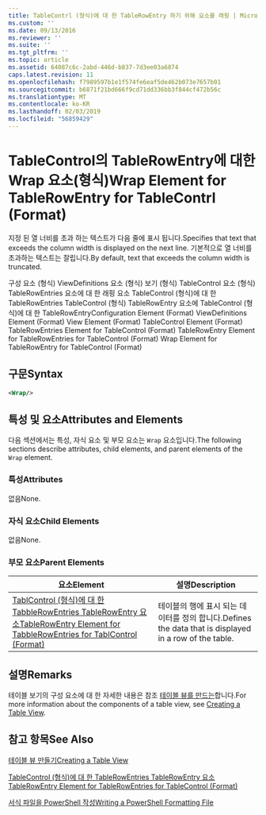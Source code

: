 ```yaml
---
title: TableContrl (형식)에 대 한 TableRowEntry 하기 위해 요소를 래핑 | Microsoft Docs
ms.custom: ''
ms.date: 09/13/2016
ms.reviewer: ''
ms.suite: ''
ms.tgt_pltfrm: ''
ms.topic: article
ms.assetid: 64087c6c-2abd-446d-b837-7d3ee03a6874
caps.latest.revision: 11
ms.openlocfilehash: f7989597b1e1f574fe6eaf5de462b073e7657b01
ms.sourcegitcommit: b6871f21bd666f9cd71dd336bb3f844cf472b56c
ms.translationtype: MT
ms.contentlocale: ko-KR
ms.lasthandoff: 02/03/2019
ms.locfileid: "56859429"
---
```

# <a name="wrap-element-for-tablerowentry-for-tablecontrl--format"></a><span data-ttu-id="39585-102">TableControl의 TableRowEntry에 대한 Wrap 요소(형식)</span><span class="sxs-lookup"><span data-stu-id="39585-102">Wrap Element for TableRowEntry for TableContrl  (Format)</span></span>

<span data-ttu-id="39585-103">지정 된 열 너비를 초과 하는 텍스트가 다음 줄에 표시 됩니다.</span><span class="sxs-lookup"><span data-stu-id="39585-103">Specifies that text that exceeds the column width is displayed on the next line.</span></span> <span data-ttu-id="39585-104">기본적으로 열 너비를 초과하는 텍스트는 잘립니다.</span><span class="sxs-lookup"><span data-stu-id="39585-104">By default, text that exceeds the column width is truncated.</span></span>

<span data-ttu-id="39585-105">구성 요소 (형식) ViewDefinitions 요소 (형식) 보기 (형식) TableControl 요소 (형식) TableRowEntries 요소에 대 한 래핑 요소 TableControl (형식)에 대 한 TableRowEntries TableControl (형식) TableRowEntry 요소에 TableControl (형식)에 대 한 TableRowEntry</span><span class="sxs-lookup"><span data-stu-id="39585-105">Configuration Element (Format) ViewDefinitions Element (Format) View Element (Format) TableControl Element (Format) TableRowEntries Element for TableControl (Format) TableRowEntry Element for TableRowEntries for TableControl (Format) Wrap Element for TableRowEntry for TableControl (Format)</span></span>

## <a name="syntax"></a><span data-ttu-id="39585-106">구문</span><span class="sxs-lookup"><span data-stu-id="39585-106">Syntax</span></span>

```xml
<Wrap/>
```

## <a name="attributes-and-elements"></a><span data-ttu-id="39585-107">특성 및 요소</span><span class="sxs-lookup"><span data-stu-id="39585-107">Attributes and Elements</span></span>

<span data-ttu-id="39585-108">다음 섹션에서는 특성, 자식 요소 및 부모 요소는 `Wrap` 요소입니다.</span><span class="sxs-lookup"><span data-stu-id="39585-108">The following sections describe attributes, child elements, and parent elements of the `Wrap` element.</span></span>

### <a name="attributes"></a><span data-ttu-id="39585-109">특성</span><span class="sxs-lookup"><span data-stu-id="39585-109">Attributes</span></span>

<span data-ttu-id="39585-110">없음</span><span class="sxs-lookup"><span data-stu-id="39585-110">None.</span></span>

### <a name="child-elements"></a><span data-ttu-id="39585-111">자식 요소</span><span class="sxs-lookup"><span data-stu-id="39585-111">Child Elements</span></span>

<span data-ttu-id="39585-112">없음</span><span class="sxs-lookup"><span data-stu-id="39585-112">None.</span></span>

### <a name="parent-elements"></a><span data-ttu-id="39585-113">부모 요소</span><span class="sxs-lookup"><span data-stu-id="39585-113">Parent Elements</span></span>

|<span data-ttu-id="39585-114">요소</span><span class="sxs-lookup"><span data-stu-id="39585-114">Element</span></span>|<span data-ttu-id="39585-115">설명</span><span class="sxs-lookup"><span data-stu-id="39585-115">Description</span></span>|
|-------------|-----------------|
|[<span data-ttu-id="39585-116">TablControl (형식)에 대 한 TabbleRowEntries TableRowEntry 요소</span><span class="sxs-lookup"><span data-stu-id="39585-116">TableRowEntry Element for TabbleRowEntries for TablControl (Format)</span></span>](./tablerowentry-element-for-tablerowentroes-for-tablecontrol-format.md)|<span data-ttu-id="39585-117">테이블의 행에 표시 되는 데이터를 정의 합니다.</span><span class="sxs-lookup"><span data-stu-id="39585-117">Defines the data that is displayed in a row of the table.</span></span>|

## <a name="remarks"></a><span data-ttu-id="39585-118">설명</span><span class="sxs-lookup"><span data-stu-id="39585-118">Remarks</span></span>

<span data-ttu-id="39585-119">테이블 보기의 구성 요소에 대 한 자세한 내용은 참조 [테이블 뷰를 만드는](./creating-a-table-view.md)합니다.</span><span class="sxs-lookup"><span data-stu-id="39585-119">For more information about the components of a table view, see [Creating a Table View](./creating-a-table-view.md).</span></span>

## <a name="see-also"></a><span data-ttu-id="39585-120">참고 항목</span><span class="sxs-lookup"><span data-stu-id="39585-120">See Also</span></span>

[<span data-ttu-id="39585-121">테이블 뷰 만들기</span><span class="sxs-lookup"><span data-stu-id="39585-121">Creating a Table View</span></span>](./creating-a-table-view.md)

[<span data-ttu-id="39585-122">TableControl (형식)에 대 한 TableRowEntries TableRowEntry 요소</span><span class="sxs-lookup"><span data-stu-id="39585-122">TableRowEntry Element for TableRowEntries for TableControl (Format)</span></span>](./tablerowentry-element-for-tablerowentroes-for-tablecontrol-format.md)

[<span data-ttu-id="39585-123">서식 파일을 PowerShell 작성</span><span class="sxs-lookup"><span data-stu-id="39585-123">Writing a PowerShell Formatting File</span></span>](./writing-a-powershell-formatting-file.md)
